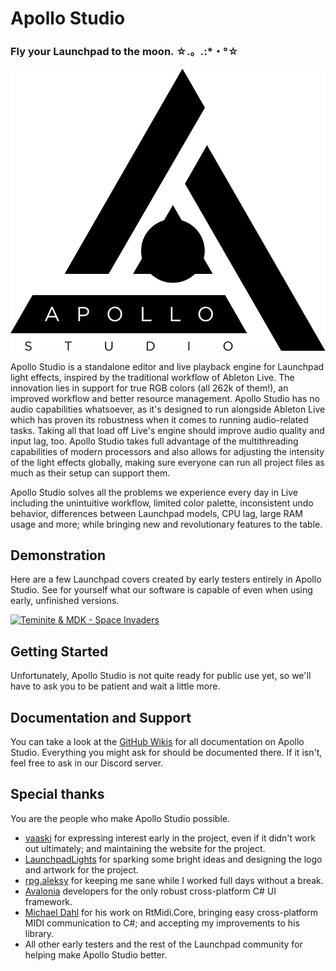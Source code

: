 # Apollo Studio

### Fly your Launchpad to the moon. ☆.。.:*・°☆

![Logo](assets/logo/ApolloStudio_TextLogo_Black.png)

Apollo Studio is a standalone editor and live playback engine for Launchpad light effects, inspired by the traditional workflow of Ableton Live. The innovation lies in support for true RGB colors (all 262k of them!), an improved workflow and better resource management. Apollo Studio has no audio capabilities whatsoever, as it's designed to run alongside Ableton Live which has proven its robustness when it comes to running audio-related tasks. Taking all that load off Live's engine should improve audio quality and input lag, too. Apollo Studio takes full advantage of the multithreading capabilities of modern processors and also allows for adjusting the intensity of the light effects globally, making sure everyone can run all project files as much as their setup can support them.

Apollo Studio solves all the problems we experience every day in Live including the unintuitive workflow, limited color palette, inconsistent undo behavior, differences between Launchpad models, CPU lag, large RAM usage and more; while bringing new and revolutionary features to the table.

## Demonstration

Here are a few Launchpad covers created by early testers entirely in Apollo Studio. See for yourself what our software is capable of even when using early, unfinished versions.

[![Teminite & MDK - Space Invaders](http://img.youtube.com/vi/l5rQk0G3YBo/0.jpg)](http://www.youtube.com/watch?v=l5rQk0G3YBo "Teminite & MDK - Space Invaders")

## Getting Started

Unfortunately, Apollo Studio is not quite ready for public use yet, so we'll have to ask you to be patient and wait a little more.

## Documentation and Support

You can take a look at the [GitHub Wikis](../../wiki) for all documentation on Apollo Studio. Everything you might ask for should be documented there. If it isn't, feel free to ask in our Discord server.

## Special thanks

You are the people who make Apollo Studio possible.

* [vaaski](https://vaa.ski/) for expressing interest early in the project, even if it didn't work out ultimately; and maintaining the website for the project.
* [LaunchpadLights](http://www.launchpadlights.com/) for sparking some bright ideas and designing the logo and artwork for the project.
* [rpg.aleksy](https://www.youtube.com/channel/UC209YLY-uQPy4U2Gu6sqaVw) for keeping me sane while I worked full days without a break.
* [Avalonia](https://github.com/avaloniaui/) developers for the only robust cross-platform C# UI framework.
* [Michael Dahl](https://github.com/micdah/) for his work on RtMidi.Core, bringing easy cross-platform MIDI communication to C#; and accepting my improvements to his library.
* All other early testers and the rest of the Launchpad community for helping make Apollo Studio better.
